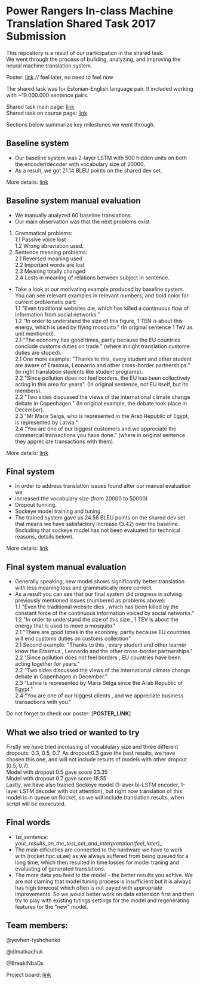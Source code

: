 # Power Rangers In-class Machine Translation Shared Task 2017 Submission
This repository is a result of our participation in the shared task.<br>
We went through the process of building, analyzing, and improving the neural machine translation system.

Poster: [link]() // feel later, no need to feel now

The shared task was for Estonian-English language pair. 
It included working with ~19.000.000 sentence pairs.

Shared task main page: [link](https://github.com/mt2017-tartu-shared-task) <br>
Shared task on course page: [link](https://courses.cs.ut.ee/2017/MT/fall/Main/SharedTask)

Sections below summarize key milestones we went through.  

##  Baseline system
- Our baseline system was 2-layer LSTM with 500 hidden units on both the encoder/decoder with vocabulary size of 20000.
- As a result, we got 21.14 BLEU points on the shared dev set.

More details: [link](https://github.com/mt2017-tartu-shared-task/nmt-system-E/blob/master/reports/Report1.md)

## Baseline system manual evaluation
- We manually analyzed 60 baseline translations. 
- Our main observation was that the next problems exist:<br>
1. Grammatical problems:<br>
1.1 Passive voice lost<br>
1.2 Wrong abreviation used. <br>
2. Sentence meaning problems:<br>
2.1 Reversed meaning used<br>
2.2 Important words are lost<br>
2.3 Meaning totally changed<br>
2.4 Losts in meaning of relations between subject in sentence.<br>

- Take a look at our motivating example produced by baseline system. You can see relevant examples in relevant numbers, and bold color for current problematic part:<br>
1.1 "Even   traditional   websites   die,   which   has   killed   a continuous   flow   of   information   from   social   networks." <br>
1.2 "In   order   to   understand   the   size   of   this   figure,   1   TEN   is about   this   energy,   which   is   used   by   flying   mosquito." (In original sentence 1 TeV as unit mentioned).<br>
2.1 "The   economy   has   good   times,   partly   because   the   EU countries   conclude   customs   duties   on   trade." (where in right translation custome duties are stoped).<br>
2.1 One more example: "Thanks   to   this,   every   student   and   other   student   are aware   of   Erasmus,   Leonardo   and   other   cross-border partnerships." (in right translation students like student programs).<br>
2.2 "Since   pollution   does   not   feel   borders,   the   EU   has   been collectively   acting   in   this   area   for   years". (In original sentence, not EU itself, but its members).<br>
2.2 "Two   sides   discussed   the   views   of   the   international climate   change   debate   in   Copenhagen." (In original example, the debate took place in December).<br>
2.3 "Mr   Maris   Selga,   who   is   represented   in   the   Arab Republic   of   Egypt,   is   represented   by   Latvia." <br>
2.4 "You   are   one   of   our   biggest   customers   and   we appreciate   the   commercial   transactions   you   have   done." (where in original sentence they appreciate transactions with them).<br>

More details: [link](https://github.com/mt2017-tartu-shared-task/nmt-system-E/blob/master/reports/NMT%20lab3.pdf)

## Final system
- In order to address translation issues found after our manual evaluation we 
- increased the vocabulary size (from 20000 to 50000) 
- Dropout tunning.
- Sockeye model training and tuning.
- The trained system gave us 24.56 BLEU points on the shared dev set that means we have satisfactory increase (3.42) over the baseline. (Including that sockeye model has not been evaluated for technical reasons, details below).

More details: [link](https://github.com/mt2017-tartu-shared-task/nmt-system-E/blob/master/reports/Report3.md)

## Final system manual evaluation
- Generally speaking, new model shows significantly better translation with less meaning loss and grammatically more correct. 
- As a result you can see that our final system did progress in solving previously mentioned issues (numbered as problems above):<br>
1.1 "Even the traditional website dies , which has been killed by the constant force of the continuous information voiced by social networks."<br>
1.2 "In order to understand the size of this size , 1 TEV is about the energy that is used to move a mosquito." <br>
2.1 "There are good times in the economy, partly because EU countries will end customs duties on customs collection"<br>
2.1 Second example: "Thanks to this , every student and other learner know the Erasmus , Leonardo and the other cross-border partnerships."<br>
2.2 "Since pollution does not feel borders , EU countries have been acting together for years."<br>
2.2 "Two sides discussed the views of the international climate change debate in Copenhagen in December."<br>
2.3 "Latvia is represented by Maris Selga since the Arab Republic of Egypt."<br>
2.4 "You are one of our biggest clients , and we appreciate business transactions with you."<br>

Do not forget to check our poster: [__POSTER_LINK__]

## What we also tried or wanted to try
Firstly we have tried increasing of vocablulary size and three different dropouts: 0.3, 0.5, 0.7. As dropout:0.3 gave the best results, we have chosen this one, and will not include results of models with other dropout (0.5, 0.7).<br>
Model with dropout 0.5 gave score 23.35<br>
Model with dropout 0.7 gave score 18.55<br>
Lastly, we have also trained Sockeye model (1-layer bi-LSTM encoder, 1-layer LSTM decoder with dot attention), but right now translation of this model is in queue on Rocket, so we will include translation results, when script will be exexcuted.<br>


## Final words
- __1st_sentence: your_results_on_the_test_set_and_interpretation_(feel_later)__
- The main dificulties are connected to the hardware we have to work with (rocket.hpc.ut.ee) as we always suffered from being queued for a long time, which then resulted in time losses for model traning and evaluating of generated translations. 
- The more data you feed to the model - the better results you achive. We are not claming that model tuning process is insufficient but it is always has high timecost which often is not payed with appropriate improvements. So we would better work on data extension first and then try to play with existing tutings settings for the model and regenerating features for the "new" model.


## Team members:
@yevhen-tyshchenko

@dimatkachuk

@BreakINbaDs

Project board: [link]()

